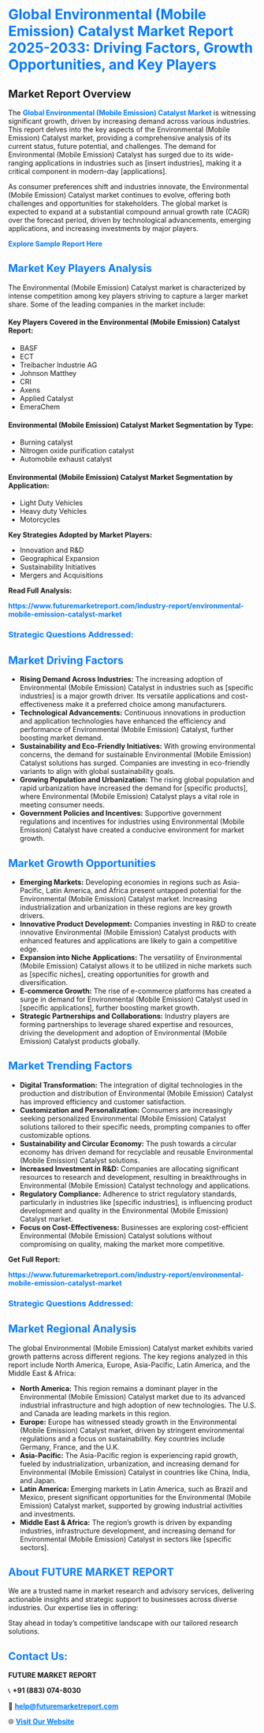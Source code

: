 <h1 style="color: #007BFF;">Global Environmental (Mobile Emission) Catalyst Market Report 2025-2033: Driving Factors, Growth Opportunities, and Key Players</h1>

<section id="overview">
<h2>Market Report Overview</h2>
<p>The <a href="https://www.futuremarketreport.com/industry-report/environmental-mobile-emission-catalyst-market" style="color: #007BFF; text-decoration: none;"><strong>Global Environmental (Mobile Emission) Catalyst Market</strong></a> is witnessing significant growth, driven by increasing demand across various industries. This report delves into the key aspects of the Environmental (Mobile Emission) Catalyst market, providing a comprehensive analysis of its current status, future potential, and challenges. The demand for Environmental (Mobile Emission) Catalyst has surged due to its wide-ranging applications in industries such as [insert industries], making it a critical component in modern-day [applications].</p>
<p>As consumer preferences shift and industries innovate, the Environmental (Mobile Emission) Catalyst market continues to evolve, offering both challenges and opportunities for stakeholders. The global market is expected to expand at a substantial compound annual growth rate (CAGR) over the forecast period, driven by technological advancements, emerging applications, and increasing investments by major players.</p>
</section>

<section id="overview">
<p><a href="https://www.futuremarketreport.com/request-sample/reportId=86300" style="color: #007BFF; text-decoration: none;"><strong>Explore Sample Report Here</strong></a></p>
</section>

<section id="key-players">
<h2 style="color: #007BFF;">Market Key Players Analysis</h2>
<p>The Environmental (Mobile Emission) Catalyst market is characterized by intense competition among key players striving to capture a larger market share. Some of the leading companies in the market include:</p>
<h4>Key Players Covered in the Environmental (Mobile Emission) Catalyst Report:</h4>
<ul><li>BASF</li><li>ECT</li><li>Treibacher Industrie AG</li><li>Johnson Matthey</li><li>CRI</li><li>Axens</li><li>Applied Catalyst</li><li>EmeraChem</li></ul>
<h4>Environmental (Mobile Emission) Catalyst Market Segmentation by Type:</h4>
<ul><li>Burning catalyst</li><li>Nitrogen oxide purification catalyst</li><li>Automobile exhaust catalyst</li></ul>

<h4>Environmental (Mobile Emission) Catalyst Market Segmentation by Application:</h4>
<ul><li>Light Duty Vehicles</li><li>Heavy duty Vehicles</li><li>Motorcycles</li></ul>
<p><strong>Key Strategies Adopted by Market Players:</strong></p>
<ul>
<li>Innovation and R&D</li>
<li>Geographical Expansion</li>
<li>Sustainability Initiatives</li>
<li>Mergers and Acquisitions</li>
</ul>
</section>

<section>
<p><strong>Read Full Analysis: </strong></p><a href="https://www.futuremarketreport.com/industry-report/environmental-mobile-emission-catalyst-market" style="color: #007BFF; text-decoration: none;"><strong>https://www.futuremarketreport.com/industry-report/environmental-mobile-emission-catalyst-market</strong></a>
<h3 style="color: #007BFF;">Strategic Questions Addressed:</h3>
</section>

<section id="driving-factors">
<h2 style="color: #007BFF;">Market Driving Factors</h2>
<ul>
<li><strong>Rising Demand Across Industries:</strong> The increasing adoption of Environmental (Mobile Emission) Catalyst in industries such as [specific industries] is a major growth driver. Its versatile applications and cost-effectiveness make it a preferred choice among manufacturers.</li>
<li><strong>Technological Advancements:</strong> Continuous innovations in production and application technologies have enhanced the efficiency and performance of Environmental (Mobile Emission) Catalyst, further boosting market demand.</li>
<li><strong>Sustainability and Eco-Friendly Initiatives:</strong> With growing environmental concerns, the demand for sustainable Environmental (Mobile Emission) Catalyst solutions has surged. Companies are investing in eco-friendly variants to align with global sustainability goals.</li>
<li><strong>Growing Population and Urbanization:</strong> The rising global population and rapid urbanization have increased the demand for [specific products], where Environmental (Mobile Emission) Catalyst plays a vital role in meeting consumer needs.</li>
<li><strong>Government Policies and Incentives:</strong> Supportive government regulations and incentives for industries using Environmental (Mobile Emission) Catalyst have created a conducive environment for market growth.</li>
</ul>
</section>

<section id="growth-opportunities">
<h2 style="color: #007BFF;">Market Growth Opportunities</h2>
<ul>
<li><strong>Emerging Markets:</strong> Developing economies in regions such as Asia-Pacific, Latin America, and Africa present untapped potential for the Environmental (Mobile Emission) Catalyst market. Increasing industrialization and urbanization in these regions are key growth drivers.</li>
<li><strong>Innovative Product Development:</strong> Companies investing in R&D to create innovative Environmental (Mobile Emission) Catalyst products with enhanced features and applications are likely to gain a competitive edge.</li>
<li><strong>Expansion into Niche Applications:</strong> The versatility of Environmental (Mobile Emission) Catalyst allows it to be utilized in niche markets such as [specific niches], creating opportunities for growth and diversification.</li>
<li><strong>E-commerce Growth:</strong> The rise of e-commerce platforms has created a surge in demand for Environmental (Mobile Emission) Catalyst used in [specific applications], further boosting market growth.</li>
<li><strong>Strategic Partnerships and Collaborations:</strong> Industry players are forming partnerships to leverage shared expertise and resources, driving the development and adoption of Environmental (Mobile Emission) Catalyst products globally.</li>
</ul>
</section>

<section id="trending-factors">
<h2 style="color: #007BFF;">Market Trending Factors</h2>
<ul>
<li><strong>Digital Transformation:</strong> The integration of digital technologies in the production and distribution of Environmental (Mobile Emission) Catalyst has improved efficiency and customer satisfaction.</li>
<li><strong>Customization and Personalization:</strong> Consumers are increasingly seeking personalized Environmental (Mobile Emission) Catalyst solutions tailored to their specific needs, prompting companies to offer customizable options.</li>
<li><strong>Sustainability and Circular Economy:</strong> The push towards a circular economy has driven demand for recyclable and reusable Environmental (Mobile Emission) Catalyst solutions.</li>
<li><strong>Increased Investment in R&D:</strong> Companies are allocating significant resources to research and development, resulting in breakthroughs in Environmental (Mobile Emission) Catalyst technology and applications.</li>
<li><strong>Regulatory Compliance:</strong> Adherence to strict regulatory standards, particularly in industries like [specific industries], is influencing product development and quality in the Environmental (Mobile Emission) Catalyst market.</li>
<li><strong>Focus on Cost-Effectiveness:</strong> Businesses are exploring cost-efficient Environmental (Mobile Emission) Catalyst solutions without compromising on quality, making the market more competitive.</li>
</ul>
</section>

<section>
<p><strong>Get Full Report: </strong></p><a href="https://www.futuremarketreport.com/industry-report/environmental-mobile-emission-catalyst-market" style="color: #007BFF; text-decoration: none;"><strong>https://www.futuremarketreport.com/industry-report/environmental-mobile-emission-catalyst-market</strong></a>
<h3 style="color: #007BFF;">Strategic Questions Addressed:</h3>
</section>


<section id="regional-analysis">
<h2 style="color: #007BFF;">Market Regional Analysis</h2>
<p>The global Environmental (Mobile Emission) Catalyst market exhibits varied growth patterns across different regions. The key regions analyzed in this report include North America, Europe, Asia-Pacific, Latin America, and the Middle East & Africa:</p>
<ul>
<li><strong>North America:</strong> This region remains a dominant player in the Environmental (Mobile Emission) Catalyst market due to its advanced industrial infrastructure and high adoption of new technologies. The U.S. and Canada are leading markets in this region.</li>
<li><strong>Europe:</strong> Europe has witnessed steady growth in the Environmental (Mobile Emission) Catalyst market, driven by stringent environmental regulations and a focus on sustainability. Key countries include Germany, France, and the U.K.</li>
<li><strong>Asia-Pacific:</strong> The Asia-Pacific region is experiencing rapid growth, fueled by industrialization, urbanization, and increasing demand for Environmental (Mobile Emission) Catalyst in countries like China, India, and Japan.</li>
<li><strong>Latin America:</strong> Emerging markets in Latin America, such as Brazil and Mexico, present significant opportunities for the Environmental (Mobile Emission) Catalyst market, supported by growing industrial activities and investments.</li>
<li><strong>Middle East & Africa:</strong> The region’s growth is driven by expanding industries, infrastructure development, and increasing demand for Environmental (Mobile Emission) Catalyst in sectors like [specific sectors].</li>
</ul>
</section>

<footer>
<h2 style="color: #007BFF;">About FUTURE MARKET REPORT</h2>
<p>We are a trusted name in market research and advisory services, delivering actionable insights and strategic support to businesses across diverse industries. Our expertise lies in offering:</p>

<p>Stay ahead in today’s competitive landscape with our tailored research solutions.</p>

<h2 style="color: #007BFF;">Contact Us:</h2>
<p><strong>FUTURE MARKET REPORT</strong></p>
<p>📞 <strong>+91 (883) 074-8030</strong></p>
<p>📧 <strong><a href="mailto:help@futuremarketreport.com" style="color: #007BFF;">help@futuremarketreport.com</a></strong></p>
<p>🌐 <strong><a href="https://www.futuremarketreport.com/" style="color: #007BFF;">Visit Our Website</a></strong></p>
</footer>